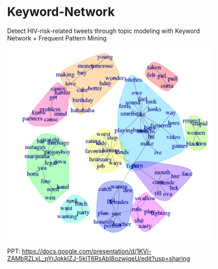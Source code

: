# Keyword-Network
Detect HIV-risk-related tweets through topic modeling with Keyword Network + Frequent Pattern Mining

![alt text](https://raw.githubusercontent.com/ydj0604/Keyword-Network/master/Screen.Shot.2016-02-25.at.3.12.23.PM.png)

PPT: https://docs.google.com/presentation/d/1KVi-ZAMbRZLxL_pYrJqkkIZJ-5kIT6RsAbl8ozwjqeU/edit?usp=sharing
